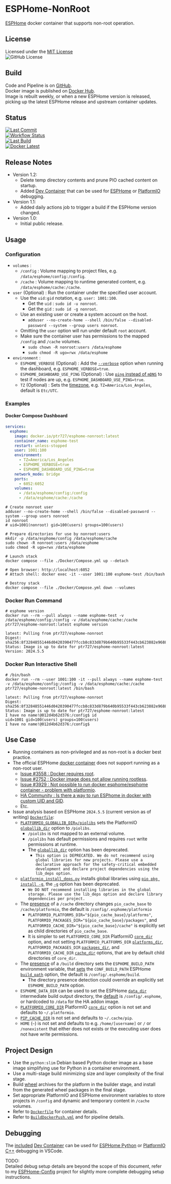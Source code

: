 # ESPHome-NonRoot

[ESPHome][esphome-link] docker container that supports non-root operation.

## License

Licensed under the [MIT License][license-link]  
![GitHub License][license-shield]

## Build

Code and Pipeline is on [GitHub][github-link].  
Docker image is published on [Docker Hub][docker-link].  
Image is rebuilt weekly, or when a new ESPHome version is released, picking up the latest ESPHome release and upstream container updates.

## Status

[![Last Commit][last-commit-shield]][commit-link]  
[![Workflow Status][workflow-status-shield]][actions-link]  
[![Last Build][last-build-shield]][actions-link]  
[![Docker Latest][docker-latest-version-shield]][docker-link]

## Release Notes

- Version 1.2:
  - Delete temp directory contents and prune PIO cached content on startup.
  - Added [Dev Container](https://code.visualstudio.com/docs/devcontainers/containers) that can be used for [ESPHome](https://code.visualstudio.com/docs/python/debugging) or [PlatformIO](https://docs.platformio.org/en/latest/plus/debugging.html) debugging.
- Version 1.1:
  - Added daily actions job to trigger a build if the ESPHome version changed.
- Version 1.0:
  - Initial public release.

## Usage

### Configuration

- `volumes` :
  - `/config` : Volume mapping to project files, e.g. `/data/esphome/config:/config`.
  - `/cache` : Volume mapping to runtime generated content, e.g. `/data/esphome/cache:/cache`.
- `user` (Optional) : Run the container under the specified user account.
  - Use the `uid:gid` notation, e.g. `user: 1001:100`.
    - Get the `uid` : `sudo id -u nonroot`.
    - Get the `gid` : `sudo id -g nonroot`.
  - Use an existing user or create a system account on the host.
    - `adduser --no-create-home --shell /bin/false --disabled-password --system --group users nonroot`.
  - Omitting the `user` option will run under default `root` account.
  - Make sure the container user has permissions to the mapped `/config` and `/cache` volumes.
    - `sudo chown -R nonroot:users /data/esphome`
    - `sudo chmod -R ugo=rwx /data/esphome`
- `environment` :
  - `ESPHOME_VERBOSE` (Optional) : Add the [`--verbose`](https://esphome.io/guides/cli.html#cmdoption-v-verbose) option when running the dashboard, e.g. `ESPHOME_VERBOSE=true`.
  - `ESPHOME_DASHBOARD_USE_PING` (Optional) : Use [`ping` instead of `mDNS`](https://github.com/esphome/issues/issues/641#issuecomment-534156628) to test if nodes are up, e.g. `ESPHOME_DASHBOARD_USE_PING=true`.
  - `TZ` (Optional) : Sets the [timezone](https://en.wikipedia.org/wiki/List_of_tz_database_time_zones), e.g. `TZ=America/Los_Angeles`, default is `Etc/UTC`.

### Examples

#### Docker Compose Dashboard

```yaml
services:
  esphome:
    image: docker.io/ptr727/esphome-nonroot:latest
    container_name: esphome-test
    restart: unless-stopped
    user: 1001:100
    environment:
      - TZ=America/Los_Angeles
      - ESPHOME_VERBOSE=true
      - ESPHOME_DASHBOARD_USE_PING=true
    network_mode: bridge
    ports:
      - 6052:6052
    volumes:
      - /data/esphome/config:/config
      - /data/esphome/cache:/cache
```

```shell
# Create nonroot user
adduser --no-create-home --shell /bin/false --disabled-password --system --group users nonroot
id nonroot
# uid=1001(nonroot) gid=100(users) groups=100(users)

# Prepare directories for use by nonroot:users
mkdir -p /data/esphome/config /data/esphome/cache
sudo chown -R nonroot:users /data/esphome
sudo chmod -R ugo=rwx /data/esphome

# Launch stack
docker compose --file ./Docker/Compose.yml up --detach

# Open browser: http://localhost:6052
# Attach shell: docker exec -it --user 1001:100 esphome-test /bin/bash

# Destroy stack
docker compose --file ./Docker/Compose.yml down --volumes
```

### Docker Run Command

```shell
# esphome version
docker run --rm --pull always --name esphome-test -v /data/esphome/config:/config -v /data/esphome/cache:/cache ptr727/esphome-nonroot:latest esphome version
```

```console
latest: Pulling from ptr727/esphome-nonroot
Digest: sha256:8f32848551446d0420390477fccb8c833d879b640b95533f443cb623882e9688
Status: Image is up to date for ptr727/esphome-nonroot:latest
Version: 2024.5.5
```

### Docker Run Interactive Shell

```shell
# /bin/bash
docker run --rm --user 1001:100 -it --pull always --name esphome-test -v /data/esphome/config:/config -v /data/esphome/cache:/cache ptr727/esphome-nonroot:latest /bin/bash
```

```console
latest: Pulling from ptr727/esphome-nonroot
Digest: sha256:8f32848551446d0420390477fccb8c833d879b640b95533f443cb623882e9688
Status: Image is up to date for ptr727/esphome-nonroot:latest
I have no name!@012d4b62d376:/config$ id
uid=1001 gid=100(users) groups=100(users)
I have no name!@012d4b62d376:/config$
```

## Use Case

- Running containers as non-privileged and as non-root is a docker best practice.
- The official ESPHome [docker container][esphome-docker-link] does not support running as a non-root user.
  - [Issue #3558 : Docker requires root](https://github.com/esphome/issues/issues/3558).
  - [Issue #2752 : Docker image does not allow running rootless](https://github.com/esphome/issues/issues/2752).
  - [Issue #3929 : Not possible to run docker esphome/esphome container - problem with platformio](https://github.com/esphome/issues/issues/3929).
  - [HA Community : Is there a way to run ESPhome in docker with custom UID and GID](https://community.home-assistant.io/t/is-there-a-way-to-run-esphome-in-docker-with-custom-uid-and-gid/668256).
  - Etc.
- Issue analysis based on ESPHome `2024.5.5` (current version as of writing) [`Dockerfile`](https://github.com/esphome/esphome/blob/2024.5.5/docker/Dockerfile):
  - [`PLATFORMIO_GLOBALLIB_DIR=/piolibs`](https://github.com/esphome/esphome/blob/2024.5.5/docker/Dockerfile#L67) sets the PlatformIO [`globallib_dir`](https://docs.platformio.org/en/latest/envvars.html#envvar-PLATFORMIO_GLOBALLIB_DIR) option to `/piolibs`.
    - `/piolibs` is not mapped to an external volume.
    - `/piolibs` has default permissions and requires `root` write permissions at runtime.
    - The [`globallib_dir`](https://docs.platformio.org/en/latest/projectconf/sections/platformio/options/directory/globallib_dir.html#projectconf-pio-globallib-dir) option has been deprecated.
      - `This option is DEPRECATED. We do not recommend using global libraries for new projects. Please use a declarative approach for the safety-critical embedded development and declare project dependencies using the lib_deps option.`
  - [`platformio_install_deps.py`](https://github.com/esphome/esphome/blob/2024.5.5/docker/Dockerfile#L101) installs global libraries using [`pio pkg install -g`](https://github.com/esphome/esphome/blob/2024.5.5/script/platformio_install_deps.py#L58), the [`-g`](https://docs.platformio.org/en/stable/core/userguide/pkg/cmd_install.html#cmdoption-pio-pkg-install-g) option has been deprecated.
    - `We DO NOT recommend installing libraries in the global storage. Please use the lib_deps option and declare library dependencies per project.`
  - The [presence](https://github.com/esphome/esphome/blob/2024.5.5/docker/docker_entrypoint.sh#L6) of a `/cache` directory changes `pio_cache_base` to `/cache/platformio`, the default is `/config/.esphome/platformio`
    - `PLATFORMIO_PLATFORMS_DIR="${pio_cache_base}/platforms"`, `PLATFORMIO_PACKAGES_DIR="${pio_cache_base}/packages"`, and `PLATFORMIO_CACHE_DIR="${pio_cache_base}/cache"` is explicitly set as child directories of `pio_cache_base`.
    - It is simpler to set `PLATFORMIO_CORE_DIR` PlatformIO [`core_dir`](https://docs.platformio.org/en/latest/envvars.html#envvar-PLATFORMIO_CORE_DIR) option, and not setting `PLATFORMIO_PLATFORMS_DIR` [`platforms_dir`](https://docs.platformio.org/en/latest/projectconf/sections/platformio/options/directory/platforms_dir.html#projectconf-pio-platforms-dir), `PLATFORMIO_PACKAGES_DIR` [`packages_dir`](https://docs.platformio.org/en/latest/projectconf/sections/platformio/options/directory/packages_dir.html#projectconf-pio-packages-dir), and `PLATFORMIO_CACHE_DIR` [`cache_dir`](https://docs.platformio.org/en/latest/projectconf/sections/platformio/options/directory/cache_dir.html#projectconf-pio-cache-dir) options, that are by default child directories of `core_dir`.
  - The [presence](https://github.com/esphome/esphome/blob/2024.5.5/docker/docker_entrypoint.sh#L26) of a `/build` directory sets the `ESPHOME_BUILD_PATH` environment variable, that [sets](https://github.com/esphome/esphome/blob/2024.5.5/esphome/core/config.py#L204) the `CONF_BUILD_PATH` ESPHome [`build_path`](https://esphome.io/components/esphome.html) option, the default is `/config/.esphome/build`.
    - The directory presence detection could override an explicitly set `ESPHOME_BUILD_PATH` option.
  - `ESPHOME_DATA_DIR` can be used to set the ESPHome [`data_dir`](https://github.com/esphome/esphome/blob/2024.5.5/esphome/core/__init__.py#L595) intermediate build output directory, the [default](https://github.com/esphome/esphome/blob/2024.5.5/esphome/core/__init__.py#L599) is `/config/.esphome`, or hardcoded to `/data` for the HA addon image.
  - [`PLATFORMIO_CORE_DIR`](https://docs.platformio.org/en/latest/envvars.html#envvar-PLATFORMIO_CORE_DIR) PlatformIO [`core_dir`](https://docs.platformio.org/en/latest/projectconf/sections/platformio/options/directory/core_dir.html#projectconf-pio-core-dir) option is not set and defaults to `~/.platformio`.
  - [`PIP_CACHE_DIR`](https://pip.pypa.io/en/stable/topics/caching/#pip-cache-dir) is not set and defaults to `~/.cache/pip`.
  - `HOME` (`~`) is not set and defaults to e.g. `/home/[username]` or `/` or `/nonexistent` that either does not exists or the executing user does not have write permissions.

## Project Design

- Use the `python:slim` Debian based Python docker image as a base image simplifying use for Python in a container environment.
- Use a multi-stage build minimizing size and layer complexity of the final stage.
- Build [wheel](https://pip.pypa.io/en/stable/cli/pip_wheel/) archives for the platform in the builder stage, and install from the generated wheel packages in the final stage.
- Set appropriate PlatformIO and ESPHome environment variables to store projects in `/config` and dynamic and temporary content in `/cache` volumes.
- Refer to [`Dockerfile`](./Docker/Dockerfile) for container details.
- Refer to [`BuildDockerPush.yml`](./.github/workflows/BuildDockerPush.yml) and for pipeline details.

## Debugging

The [included](./.devcontainer/devcontainer.json) [Dev Container](https://code.visualstudio.com/docs/devcontainers/containers) can be used for [ESPHome Python](https://code.visualstudio.com/docs/python/debugging) or [PlatformIO C++](https://docs.platformio.org/en/latest/plus/debugging.html) debugging in VSCode.

TODO:  
Detailed debug setup details are beyond the scope of this document, refer to my [ESPHome-Config](https://github.com/ptr727/ESPHome-Config) project for slightly more complete debugging setup instructions.

[actions-link]: https://github.com/ptr727/ESPHome-NonRoot/actions
[commit-link]: https://github.com/ptr727/ESPHome-NonRoot/commits/main
[docker-latest-version-shield]: https://img.shields.io/docker/v/ptr727/esphome-nonroot/latest?label=Docker%20Latest&logo=docker
[docker-link]: https://hub.docker.com/r/ptr727/esphome-nonroot
[workflow-status-shield]: https://img.shields.io/github/actions/workflow/status/ptr727/ESPHome-NonRoot/BuildDockerPush.yml?logo=github&label=Workflow%20Status
[github-link]: https://github.com/ptr727/ESPHome-NonRoot
[last-build-shield]: https://byob.yarr.is/ptr727/ESPHome-NonRoot/lastbuild
[last-commit-shield]: https://img.shields.io/github/last-commit/ptr727/ESPHome-NonRoot?logo=github&label=Last%20Commit
[license-link]: ./LICENSE
[license-shield]: https://img.shields.io/github/license/ptr727/ESPHome-NonRoot?label=License
[esphome-link]: https://esphome.io
[esphome-docker-link]: https://hub.docker.com/r/esphome/esphome
